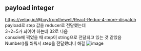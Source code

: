 ## payload integer
https://velog.io/@boyfromthewell/React-Redux-4-more-dispatch  
payload로 step 값을 reducer로 전달했는데  
3+2=5가 되어야 하는데 32로 나옴  
console에 찍었을 때 step이 string으로 전달되고 있는 것 같았음  
Number()를 씌워서 step을 전달했더니 해결
![image](https://github.com/sinheyy/TIL/assets/163747140/ddd333f9-e2c4-4726-ba04-ba46057cc8d8)
